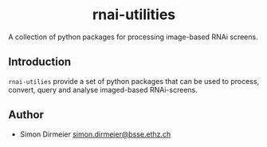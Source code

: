 <h1 align="center"> rnai-utilities </h1>

A collection of python packages for processing image-based RNAi screens.

## Introduction

`rnai-utilies` provide a set of python packages that can be used to process, convert, query and analyse
imaged-based RNAi-screens.

## Author

* Simon Dirmeier <a href="mailto:simon.dirmeier@bsse.ethz.ch">simon.dirmeier@bsse.ethz.ch</a>
